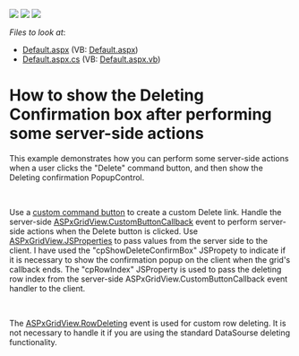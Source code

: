 <!-- default badges list -->
![](https://img.shields.io/endpoint?url=https://codecentral.devexpress.com/api/v1/VersionRange/128542995/12.1.5%2B)
[![](https://img.shields.io/badge/Open_in_DevExpress_Support_Center-FF7200?style=flat-square&logo=DevExpress&logoColor=white)](https://supportcenter.devexpress.com/ticket/details/E4126)
[![](https://img.shields.io/badge/📖_How_to_use_DevExpress_Examples-e9f6fc?style=flat-square)](https://docs.devexpress.com/GeneralInformation/403183)
<!-- default badges end -->
<!-- default file list -->
*Files to look at*:

* [Default.aspx](./CS/WebSite/Default.aspx) (VB: [Default.aspx](./VB/WebSite/Default.aspx))
* [Default.aspx.cs](./CS/WebSite/Default.aspx.cs) (VB: [Default.aspx.vb](./VB/WebSite/Default.aspx.vb))
<!-- default file list end -->
# How to show the Deleting Confirmation box after performing some server-side actions


<p>This example demonstrates how you can perform some server-side actions when a user clicks the "Delete" command button, and then show the Deleting confirmation PopupControl.</p>
<br>
<p>Use a <a href="http://documentation.devexpress.com/#AspNet/DevExpressWebASPxGridViewGridViewCommandColumn_CustomButtonstopic"><u>custom command button</u></a> to create a custom Delete link. Handle the server-side <a href="http://documentation.devexpress.com/#AspNet/DevExpressWebASPxGridViewASPxGridView_CustomButtonCallbacktopic"><u>ASPxGridView.CustomButtonCallback</u></a> event to perform server-side actions when the Delete button is clicked. Use <a href="http://documentation.devexpress.com/#AspNet/DevExpressWebASPxEditorsASPxButton_JSPropertiestopic"><u>ASPxGridView.JSProperties</u></a> to pass values from the server side to the client. I have used the "cpShowDeleteConfirmBox" JSPropety to indicate if it is necessary to show the confirmation popup on the client when the grid's callback ends. The "cpRowIndex" JSProperty is used to pass the deleting row index from the server-side ASPxGridView.CustomButtonCallback event handler to the client.</p>
<br>
<p>The <a href="http://documentation.devexpress.com/#AspNet/DevExpressWebASPxGridViewASPxGridView_RowDeletingtopic"><u>ASPxGridView.RowDeleting</u></a> event is used for custom row deleting. It is not necessary to handle it if you are using the standard DataSourse deleting functionality.</p>

<br/>


